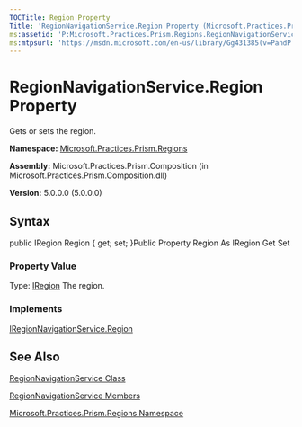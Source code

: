 ```yaml
---
TOCTitle: Region Property
Title: 'RegionNavigationService.Region Property (Microsoft.Practices.Prism.Regions)'
ms:assetid: 'P:Microsoft.Practices.Prism.Regions.RegionNavigationService.Region'
ms:mtpsurl: 'https://msdn.microsoft.com/en-us/library/Gg431385(v=PandP.50)'
---
```



# RegionNavigationService.Region Property

Gets or sets the region.

**Namespace:** [Microsoft.Practices.Prism.Regions](https://msdn.microsoft.com/library/microsoft.practices.prism.regions)
**Assembly:** Microsoft.Practices.Prism.Composition (in Microsoft.Practices.Prism.Composition.dll)

**Version:** 5.0.0.0 (5.0.0.0)

## Syntax

public IRegion Region { get; set; }Public Property Region As IRegion Get Set
### Property Value

Type: [IRegion](https://msdn.microsoft.com/library/microsoft.practices.prism.regions.iregion)
The region.
### Implements

[IRegionNavigationService.Region](https://msdn.microsoft.com/library/microsoft.practices.prism.regions.iregionnavigationservice.region)

## See Also

[RegionNavigationService Class](https://msdn.microsoft.com/library/microsoft.practices.prism.regions.regionnavigationservice)

[RegionNavigationService Members](https://msdn.microsoft.com/allmembers.t:microsoft.practices.prism.regions.regionnavigationservice)

[Microsoft.Practices.Prism.Regions Namespace](https://msdn.microsoft.com/library/microsoft.practices.prism.regions)
